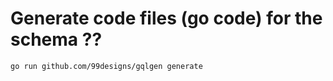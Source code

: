 
# Generate code files (go code) for the schema ??

```
go run github.com/99designs/gqlgen generate
```

